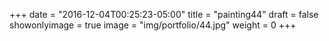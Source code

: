 
+++
date = "2016-12-04T00:25:23-05:00"
title = "painting44"
draft = false
showonlyimage = true
image = "img/portfolio/44.jpg"
weight = 0
+++
